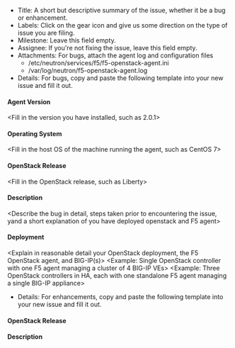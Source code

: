 * Title: A short but descriptive summary of the issue, whether it be a bug or enhancement.
* Labels: Click on the gear icon and give us some direction on the type of issue you are filing.
* Milestone: Leave this field empty.
* Assignee: If you're not fixing the issue, leave this field empty.
* Attachments: For bugs, attach the agent log and configuration files
  * /etc/neutron/services/f5/f5-openstack-agent.ini
  * /var/log/neutron/f5-openstack-agent.log
* Details: For bugs, copy and paste the following template into your new issue and fill it out.

#### Agent Version
<Fill in the version you have installed, such as 2.0.1>

#### Operating System
<Fill in the host OS of the machine running the agent, such as CentOS 7>

#### OpenStack Release
<Fill in the OpenStack release, such as Liberty>

#### Description
<Describe the bug in detail, steps taken prior to encountering the issue, yand a short explanation of you have deployed openstack and F5 agent>

#### Deployment
<Explain in reasonable detail your OpenStack deployment, the F5 OpenStack agent, and BIG-IP(s)>
<Example: Single OpenStack controller with one F5 agent managing a cluster of 4 BIG-IP VEs>
<Example: Three OpenStack controllers in HA, each with one standalone F5 agent managing a single BIG-IP appliance>

* Details: For enhancements, copy and paste the following template into your new issue and fill it out.

#### OpenStack Release
<The earliest release in which you would like to see the enhancement>

#### Description
<Describe the enhancement request in detail>
